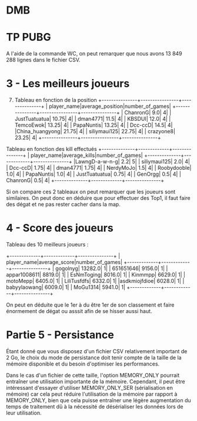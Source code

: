 # DMB
# TP PUBG
A l'aide de la commande WC, on peut remarquer que nous avons 13 849 288 lignes dans le fichier CSV.

# 3 - Les meilleurs joueurs
7. Tableau en fonction de la position
+---------------+----------------+---------------+
|    player_name|average_position|number_of_games|
+---------------+----------------+---------------+
|       ChanronG|             9.0|              4|
|  JustTuatuatua|           10.75|              4|
|       dman4771|            11.5|              4|
|         KBSDUI|            12.0|              4|
|      TemcoEwok|           13.25|              4|
|     PapaNuntis|           13.25|              4|
|        Dcc-ccD|            14.5|              4|
|China_huangyong|           21.75|              4|
|   siliymaui125|           22.75|              4|
|      crazyone8|           23.25|              4|
+---------------+----------------+---------------+

Tableau en fonction des kill effectués
+--------------+-------------+---------------+
|   player_name|average_kills|number_of_games|
+--------------+-------------+---------------+
|LawngD-a-w-n-g|          2.2|              5|
|  siliymaui125|          2.0|              4|
|       Dcc-ccD|         1.75|              4|
|      dman4771|         1.75|              4|
|     NerdyMoJo|          1.5|              4|
|   Roobydooble|          1.0|              4|
|    PapaNuntis|          1.0|              4|
| JustTuatuatua|         0.75|              4|
|       GenOrgg|          0.5|              4|
|      ChanronG|          0.5|              4|
+--------------+-------------+---------------+

Si on compare ces 2 tableaux on peut remarquer que les joueurs sont similaires. On peut donc en déduire que pour effectuer des Top1, il faut faire des dégat et ne pas rester cacher dans la map.

# 4 - Score des joueurs
Tableau des 10 meilleurs joueurs :


+-------------+-------------+---------------+
|  player_name|average_score|number_of_games|
+-------------+-------------+---------------+
|     gogolnyg|      13282.0|              1|
|    651651646|       9156.0|              1|
| appar1008611|       8819.0|              1|
|   EsNmToging|       8016.0|              1|
|      Kinmmpp|       6629.0|              1|
|     motoMepp|       6405.0|              1|
|  LiliTusfdfs|       6332.0|              1|
|asdkmiojfdioe|       6028.0|              1|
| babyylaowang|       6009.0|              1|
|     MoGu1314|       5941.0|              1|
+-------------+-------------+---------------+

On peut en déduite que le 1er à du être 1er de son classement et faire énormement de dégat ou asssit afin de se hisser aussi haut. 

# Partie 5 - Persistance
Étant donné que vous disposez d'un fichier CSV relativement important de 2 Go, le choix du mode de persistance doit tenir compte de la taille de la mémoire disponible et du besoin d'optimiser les performances.

Dans le cas d'un fichier de cette taille, l'option MEMORY_ONLY pourrait entraîner une utilisation importante de la mémoire. Cependant, il peut être intéressant d'essayer d'utiliser MEMORY_ONLY_SER (sérialisation en mémoire) car cela peut réduire l'utilisation de la mémoire par rapport à MEMORY_ONLY, bien que cela puisse entraîner une légère augmentation du temps de traitement dû à la nécessité de désérialiser les données lors de leur utilisation.
